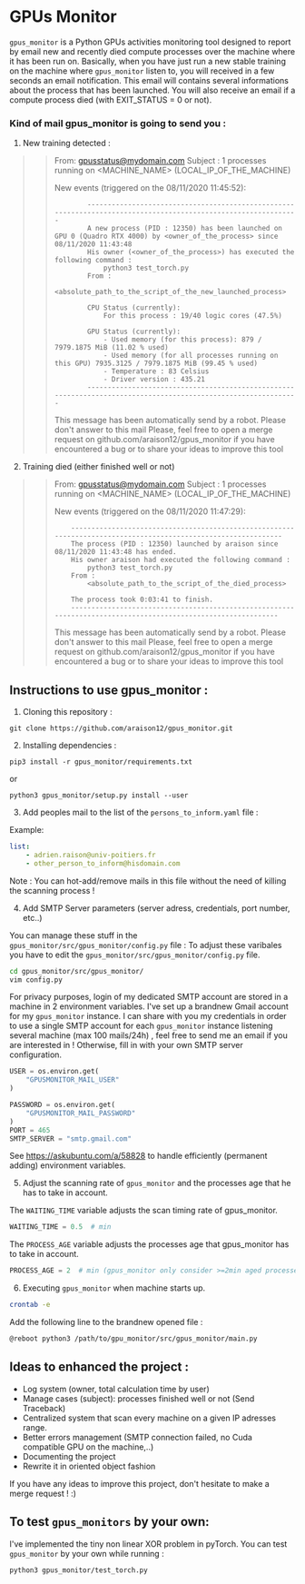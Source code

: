 # GPUs Monitor



`gpus_monitor` is a Python GPUs activities monitoring tool designed to report by email new and recently died compute processes over the machine where it has been run on.
Basically, when you have just run a new stable training on the machine where
`gpus_monitor` listen to, you will received in a few seconds an email
notification. This email will contains several informations about the process
that has been launched.
You will also receive an email if a compute process died (with EXIT_STATUS = 0 or not).


### Kind of mail gpus_monitor is going to send you :

1. New training detected :

>> From: <gpusstatus@mydomain.com>
>> Subject : 1 processes running on <MACHINE_NAME> (LOCAL_IP_OF_THE_MACHINE)
>> 
>> New events (triggered on the 08/11/2020 11:45:52):
>> 
>>             ---------------------------------------------------------------------------------------------------------------
>>             A new process (PID : 12350) has been launched on GPU 0 (Quadro RTX 4000) by <owner_of_the_process> since 08/11/2020 11:43:48
>>             His owner (<owner_of_the_process>) has executed the following command :
>>                 python3 test_torch.py
>>             From :
>>                 <absolute_path_to_the_script_of_the_new_launched_process>
>>             
>>             CPU Status (currently):
>>                 For this process : 19/40 logic cores (47.5%)
>>             
>>             GPU Status (currently):
>>                 - Used memory (for this process): 879 / 7979.1875 MiB (11.02 % used)
>>                 - Used memory (for all processes running on this GPU) 7935.3125 / 7979.1875 MiB (99.45 % used)
>>                 - Temperature : 83 Celsius
>>                 - Driver version : 435.21
>>             ---------------------------------------------------------------------------------------------------------------
>>             
>>             
>>         
>> This message has been automatically send by a robot. Please don't answer to this mail
>> Please, feel free to open a merge request on github.com/araison12/gpus_monitor if you have encountered a bug or to share your ideas to improve this tool


2. Training died (either finished well or not)
>> From: <gpusstatus@mydomain.com>
>> Subject : 1 processes running on <MACHINE_NAME> (LOCAL_IP_OF_THE_MACHINE)
>> 
>> New events (triggered on the 08/11/2020 11:47:29):
>> 
>>         ---------------------------------------------------------------------------------------------------------------
>>         The process (PID : 12350) launched by araison since 08/11/2020 11:43:48 has ended.
>>         His owner araison had executed the following command :
>>             python3 test_torch.py
>>         From :
>>             <absolute_path_to_the_script_of_the_died_process>
>>         
>>         The process took 0:03:41 to finish.
>>         --------------------------------------------------------------------------------------------------------------
>>     
>> This message has been automatically send by a robot. Please don't answer to this mail
>> Please, feel free to open a merge request on github.com/araison12/gpus_monitor if you have encountered a bug or to share your ideas to improve this tool      


## Instructions to use gpus_monitor :


1. Cloning this repository :

`git clone https://github.com/araison12/gpus_monitor.git`

2. Installing dependencies :

`pip3 install -r gpus_monitor/requirements.txt`

or

`python3 gpus_monitor/setup.py install --user`

3. Add peoples mail to the list of the `persons_to_inform.yaml` file :

Example:

```yaml
list:  
	- adrien.raison@univ-poitiers.fr
	- other_person_to_inform@hisdomain.com
```
	
	

Note : You can hot-add/remove mails in this file without the need of killing the scanning process !

4. Add SMTP Server parameters (server adress, credentials, port number, etc..)

You can manage these stuff in the `gpus_monitor/src/gpus_monitor/config.py` file :
To adjust these varibales you have to edit the `gpus_monitor/src/gpus_monitor/config.py` file.

```bash
cd gpus_monitor/src/gpus_monitor/
vim config.py
```


For privacy purposes, login of my dedicated SMTP account are stored in a machine in 2 environment variables. I've set up a brandnew Gmail account for my `gpus_monitor` instance. I can share with you my credentials in order to use a single SMTP account for each `gpus_monitor` instance listening several machine (max 100 mails/24h) , feel free to send me an email if you are interested in !
Otherwise, fill in with your own SMTP server configuration.


```python
USER = os.environ.get(
    "GPUSMONITOR_MAIL_USER"
)  

PASSWORD = os.environ.get(
    "GPUSMONITOR_MAIL_PASSWORD"
) 
PORT = 465
SMTP_SERVER = "smtp.gmail.com"
```

See https://askubuntu.com/a/58828 to handle efficiently (permanent adding) environment variables.

5. Adjust the scanning rate of `gpus_monitor` and the processes age that he has to take in account.


The `WAITING_TIME` variable adjusts the scan timing rate of gpus_monitor.

```python
WAITING_TIME = 0.5  # min
```

The `PROCESS_AGE`  variable adjusts the processes age that gpus_monitor has to take in account.

```python
PROCESS_AGE = 2  # min (gpus_monitor only consider >=2min aged processes)
```

6. Executing `gpus_monitor` when machine starts up.

```bash
crontab -e
```
Add the following line to the brandnew opened file :

```bash
@reboot python3 /path/to/gpu_monitor/src/gpus_monitor/main.py
```

## Ideas to enhanced the project :

- Log system (owner, total calculation time by user)
- Manage cases (subject): processes finished well or not (Send Traceback)
- Centralized system that scan every machine on a given IP adresses range.
- Better errors management (SMTP connection failed, no Cuda compatible GPU on the machine,..)
- Documenting the project
- Rewrite it in oriented object fashion 


If you have any ideas to improve this project, don't hesitate to make a merge request ! :)



## To test `gpus_monitors` by your own:

I've implemented the tiny non linear XOR problem in pyTorch.
You can test `gpus_monitor` by your own while running :
```bash
python3 gpus_monitor/test_torch.py
```
